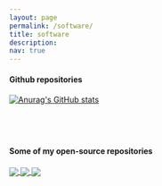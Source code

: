 ```yaml
---
layout: page
permalink: /software/
title: software 
description:
nav: true
---
```



#### **Github repositories**

<p style="margin-bottom:0.5cm; margin-left: 0.5cm"> </p>

[![Anurag's GitHub stats](https://github-readme-stats.vercel.app/api?username=alwaysbyx&show_icons=true&theme=moltack)](https://github.com/alwaysbyx/)


<p style="margin-bottom:2.0cm; margin-left: 0.5cm"> </p>

#### **Some of my open-source repositories**

<p style="margin-bottom:0.5cm; margin-left: 0.5cm"> </p>

<a href="https://github.com/alwaysbyx/Optimization-and-Search">
  <img align="center" src="https://github-readme-stats.vercel.app/api/pin/?username=alwaysbyx&theme=moltack&repo=Optimization-and-Search" />
</a>
<a href="https://github.com/alwaysbyx/convexifying-nerual-networks">
  <img align="center" src="https://github-readme-stats.vercel.app/api/pin/?username=alwaysbyx&theme=moltack&repo=convexifying-nerual-networks" />
</a>

<a href="https://github.com/alwaysbyx/e2e-DR-learning">
  <img align="center" src="https://github-readme-stats.vercel.app/api/pin/?username=alwaysbyx&theme=moltack&repo=e2e-DR-learning" />
</a>


<!-- <a href="https://github.com/wanxinjin/Learning-from-Directional-Corrections ">
  <img align="center" src="https://github-readme-stats.vercel.app/api/pin/?username=wanxinjin&theme=moltack&repo=Learning-from-Directional-Corrections " />
</a>


<!-- <a href="https://github.com/wanxinjin/Learning-from-Sparse-Demonstrations">
  <img align="center" src="https://github-readme-stats.vercel.app/api/pin/?username=wanxinjin&theme=moltack&repo=Learning-from-Sparse-Demonstrations" />
</a>
<a href="https://github.com/wanxinjin/Task-Driven-Hybrid-Reduction">
  <img align="center" src="https://github-readme-stats.vercel.app/api/pin/?username=wanxinjin&theme=moltack&repo=Task-Driven-Hybrid-Reduction" />
</a> -->